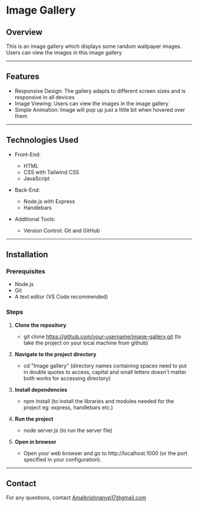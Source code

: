 # Image Gallery

## Overview

This is an image gallery which displays some random wallpaper images. Users can view the images in this image gallery

---

## Features

- Responsive Design: The gallery adapts to different screen sizes and is responsive in all devices
- Image Viewing: Users can view the images in the image gallery
- Simple Animation: Image will pop up just a little bit when hovered over them

---

## Technologies Used

- Front-End:

  - HTML
  - CSS with Tailwind CSS
  - JavaScript

- Back-End:

  - Node.js with Express
  - Handlebars

- Additional Tools:

  - Version Control: Git and GitHub

---

## Installation

### Prerequisites

- Node.js
- Git
- A text editor (VS Code recommended)

### Steps

1. **Clone the repository**

   - git clone https://github.com/your-username/image-gallery.git (to take the project on your local machine from github)

2. **Navigate to the project directory**

   - cd "Image gallery" (directory names containing spaces need to put in double quotes to access, capital and small letters doesn't matter both works for accessing directory)

3. **Install dependencies**

   - npm install (to install the libraries and modules needed for the project eg: express, handlebars etc.)

4. **Run the project**

   - node server.js (to run the server file)

5. **Open in browser**

   - Open your web browser and go to http://localhost:1000 (or the port specified in your configuration).

---

## Contact

For any questions, contact Amalkrishnanvp17@gmail.com
